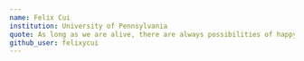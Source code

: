 ```yaml
---
name: Felix Cui
institution: University of Pennsylvania
quote: As long as we are alive, there are always possibilities of happy moments.
github_user: felixycui
---
```

